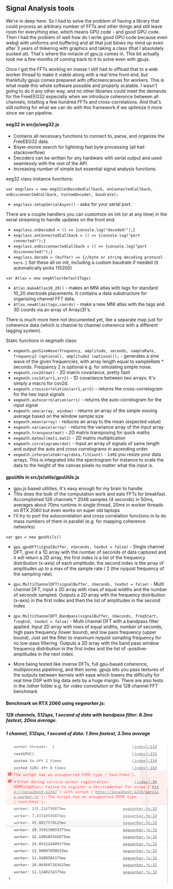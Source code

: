## Signal Analysis tools

We're in deep here. So I had to solve the problem of having a library that could process an arbitrary number of FFTs and other things and still leave room for everything else, which means GPU code - and good GPU code. Then I had the problem of well how do I write good GPU code because even webgl with uniforms and buffering and all that just blows my mind up even after 3 years of tinkering with graphics and taking a class (that I absolutely sucked at). That's where the miracle of gpu.js comes in. This bit actually took me a few months of coming back to it to solve even with gpujs. 

Once I got the FFTs working en masse I still had to offload that to a web worker thread to make it viable along with a real time front end, but thankfully gpujs comes prepared with offscreencanvas for workers. This is what made this whole software possible and properly scalable. I wasn't going to do it any other way, and no other libraries could meet the demands for the FreeEEG32 especially when we introduce coherence between all channels, totalling a few hundred FFTs and cross-correlations. And that's still nothing for what we can do with this framework if we optimize it more since we can pipeline.

#### eeg32 in src/js/eeg32.js

* Contains all necessary functions to connect to, parse, and organize the FreeEEG32 data.
* Boyer-moore search for lightning fast byte processing (all hail stackoverflow)
* Decoders can be written for any hardware with serial output and used seamlessly with the rest of the API.
* Increasing number of simple but essential signal analysis functions.

eeg32 class instance functions:

`var eegclass = new eeg32(onDecodedCallback, onConnectedCallback, onDisconnectedCallback, CustomDecoder, baudrate);`

* `eegclass.setupSerialAsync()` - asks for your serial port.

There are a couple handlers you can customize on init (or at any time) in the serial streaming to handle updates on the front end.
* `eegclass.onDecoded = () => {console.log("decoded!");}`
* `eegclass.onConnectedCallback = () => {console.log("port connected!");}`
* `eegclass.onDisconnectedCallback = () => {console.log("port disconnected!");}`
* `eegclass.decode = (buffer) => {//byte or string decoding protocol here.}`
Set these all on init, including a custom baudrate if needed (it automatically picks 115200)

`var Atlas = new eegAtlas(defaultTags)`

* `Atlas.makeAtlas10_20()` - makes an MNI atlas with tags for standard 10_20 electrode placements. It contains a data substructure for organizing channel FFT data.
* `Atlas.newAtlas(tags,coords)` - make a new MNI atlas with the tags and 3D coords via an array of Array(3)'s. 

There is much more here not documented yet, like a separate map just for coherence data (which is channel to channel coherence with a different tagging system).


Static functions in eegmath class:
* `eegmath.genSineWave(frequency, amplitude, seconds, sampleRate, frequency2 (optional), amplitude2 (optional));` - generates a sine wave of the given frequencies, with array length equal to sampleRate * seconds. Frequency 2 is optional e.g. for simulating simple noise.
* `eegmath.cov2d(mat)` - 2D matrix covariance, pretty fast! 
* `eegmath.cov1d(arr1,arr2)` - 1D covariance between two arrays. It's simply a macro for cov2d.
* `eegmath.crosscorrelation(arr1,arr2)` - returns the cross-correlogram for the two input signals
* `eegmath.autocorrelation(arr1)` - returns the auto-correlogram for the input signal
* `eegmath.sma(array, window)` - returns an array of the simple moving average based on the window sample size
* `eegmath.mean(array)` - reduces an array to the mean (expected value)
* `eegmath.variance(array)` - returns the variance array of the input array
* `eegmath.transpose(mat)` - 2D matrix transposing for quick maths
* `eegmath.matmul(mat1,mat2)` - 2D matrix multiplication
* `eegmath.correlograms(dat)` - Input an array of signals of same length and output the auto and cross correlograms in ascending order.
* `eegmath.interpolateArray(data,fitCount)` - Lets you resize your data arrays. This is integrated into the spectrogram for instance to scale the data to the height of the canvas pixels no matter what the input is.

#### gpuUtils in src/js/utils/gpuUtils.js

* gpu.js based utilities. It's easy enough for my brain to handle
* This does the bulk of the computation work and eats FFTs for breakfast. Accomplished 128 channels * 2048 samples (4 seconds) in 50ms, averages about 70ms runtime in single thread, 20ms in worker threads on RTX 2060 but even works on super old laptops
* I'll try to port the autocorrelation and cross correlation functions in to do mass numbers of them in parallel (e.g. for mapping coherence networks)

`var gpu = new gpuUtils()`

* `gpu.gpuDFT(signalBuffer, nSeconds, texOut = false)` - Single channel DFT, give it a 1D array with the number of seconds of data captured and it will return a 2D array, the first index is a list of the frequency distribution (x-axis) of each amplitude, the second index is the array of amplitudes up to a max of the sample rate / 2 (the nyquist frequency of the sampling rate). 

* `gpu.MultiChannelDFT(signalBuffer, nSeconds, texOut = false)` - Multi channel DFT, input a 2D array with rows of equal widths and the number of seconds sampled. Outputs a 2D array with the frequency distribution (x-axis) in the first index and then the list of amplitudes in the second index.

* `gpu.MultiChannelDFT_Bandpass(signalBuffer, nSeconds, freqStart, freqEnd, texOut = false)` - Multi channel DFT with a bandpass filter applied. Input 2D array with rows of equal widths, number of seconds, high pass frequency (lower bound), and low pass frequency (upper bound). Just set the filter to maximum nyquist sampling frequency for no low-pass filtering. Outputs a 2D array with the band pass window frequency distribution in the first index and the list of -positive- amplitudes in the next index.

* More being tested like inverse DFTs, full gpu-based coherence, multiprocess pipelining, and then some. gpujs lets you pass textures of the outputs between kernels with ease which lowers the difficulty for real time DSP with big data sets by  a huge margin. There are also tests in the /other folder e.g. for video convolution or the 128 channel FFT benchmark

#### Benchmark on RTX 2060 using eegworker.js:

##### 128 channels, 512sps, 1 second of data with bandpass filter: 8.3ms fastest, 20ms average.

##### 1 channel, 512sps, 1 second of data: 1.9ms fastest, 3.5ms average

![performance](screenshots/performance.png)
